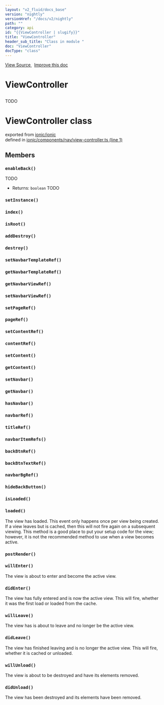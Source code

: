 ```yaml
---
layout: "v2_fluid/docs_base"
version: "nightly"
versionHref: "/docs/v2/nightly"
path: ""
category: api
id: "{{ViewController | slugify}}"
title: "ViewController"
header_sub_title: "Class in module "
doc: "ViewController"
docType: "class"
---
```



<div class="improve-docs">
  <a href='http://github.com/driftyco/ionic2/tree/master/ionic/components/nav/view-controller.ts#L0'>
    View Source
  </a>
  &nbsp;
  <a href='http://github.com/driftyco/ionic2/edit/master/ionic/components/nav/view-controller.ts#L0'>
    Improve this doc
  </a>
</div>




<h1 class="api-title">

  ViewController



</h1>





<p>TODO</p>


<h1 class="class export">ViewController <span class="type">class</span></h1>
<p class="module">exported from <a href='undefined'>ionic/ionic</a><br/>
defined in <a href="https://github.com/driftyco/ionic2/tree/master/ionic/components/nav/view-controller.ts#L1-L218">ionic/components/nav/view-controller.ts (line 1)</a>
</p>
<h2>Members</h2>

<div id="enableBack"></div>
<h3>
  <code>enableBack()</code>

</h3>

TODO






* Returns: 
  <code>boolean</code> TODO




<div id="setInstance"></div>
<h3>
  <code>setInstance()</code>

</h3>












<div id="index"></div>
<h3>
  <code>index()</code>

</h3>












<div id="isRoot"></div>
<h3>
  <code>isRoot()</code>

</h3>












<div id="addDestroy"></div>
<h3>
  <code>addDestroy()</code>

</h3>












<div id="destroy"></div>
<h3>
  <code>destroy()</code>

</h3>












<div id="setNavbarTemplateRef"></div>
<h3>
  <code>setNavbarTemplateRef()</code>

</h3>












<div id="getNavbarTemplateRef"></div>
<h3>
  <code>getNavbarTemplateRef()</code>

</h3>












<div id="getNavbarViewRef"></div>
<h3>
  <code>getNavbarViewRef()</code>

</h3>












<div id="setNavbarViewRef"></div>
<h3>
  <code>setNavbarViewRef()</code>

</h3>












<div id="setPageRef"></div>
<h3>
  <code>setPageRef()</code>

</h3>












<div id="pageRef"></div>
<h3>
  <code>pageRef()</code>

</h3>












<div id="setContentRef"></div>
<h3>
  <code>setContentRef()</code>

</h3>












<div id="contentRef"></div>
<h3>
  <code>contentRef()</code>

</h3>












<div id="setContent"></div>
<h3>
  <code>setContent()</code>

</h3>












<div id="getContent"></div>
<h3>
  <code>getContent()</code>

</h3>












<div id="setNavbar"></div>
<h3>
  <code>setNavbar()</code>

</h3>












<div id="getNavbar"></div>
<h3>
  <code>getNavbar()</code>

</h3>












<div id="hasNavbar"></div>
<h3>
  <code>hasNavbar()</code>

</h3>












<div id="navbarRef"></div>
<h3>
  <code>navbarRef()</code>

</h3>












<div id="titleRef"></div>
<h3>
  <code>titleRef()</code>

</h3>












<div id="navbarItemRefs"></div>
<h3>
  <code>navbarItemRefs()</code>

</h3>












<div id="backBtnRef"></div>
<h3>
  <code>backBtnRef()</code>

</h3>












<div id="backBtnTextRef"></div>
<h3>
  <code>backBtnTextRef()</code>

</h3>












<div id="navbarBgRef"></div>
<h3>
  <code>navbarBgRef()</code>

</h3>












<div id="hideBackButton"></div>
<h3>
  <code>hideBackButton()</code>

</h3>












<div id="isLoaded"></div>
<h3>
  <code>isLoaded()</code>

</h3>












<div id="loaded"></div>
<h3>
  <code>loaded()</code>

</h3>

The view has loaded. This event only happens once per view being
created. If a view leaves but is cached, then this will not
fire again on a subsequent viewing. This method is a good place
to put your setup code for the view; however, it is not the
recommended method to use when a view becomes active.











<div id="postRender"></div>
<h3>
  <code>postRender()</code>

</h3>












<div id="willEnter"></div>
<h3>
  <code>willEnter()</code>

</h3>

The view is about to enter and become the active view.











<div id="didEnter"></div>
<h3>
  <code>didEnter()</code>

</h3>

The view has fully entered and is now the active view. This
will fire, whether it was the first load or loaded from the cache.











<div id="willLeave"></div>
<h3>
  <code>willLeave()</code>

</h3>

The view has is about to leave and no longer be the active view.











<div id="didLeave"></div>
<h3>
  <code>didLeave()</code>

</h3>

The view has finished leaving and is no longer the active view. This
will fire, whether it is cached or unloaded.











<div id="willUnload"></div>
<h3>
  <code>willUnload()</code>

</h3>

The view is about to be destroyed and have its elements removed.











<div id="didUnload"></div>
<h3>
  <code>didUnload()</code>

</h3>

The view has been destroyed and its elements have been removed.











